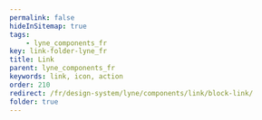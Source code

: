 ```yaml
---
permalink: false
hideInSitemap: true
tags: 
    - lyne_components_fr
key: link-folder-lyne_fr
title: Link
parent: lyne_components_fr
keywords: link, icon, action
order: 210
redirect: /fr/design-system/lyne/components/link/block-link/
folder: true
---
```

